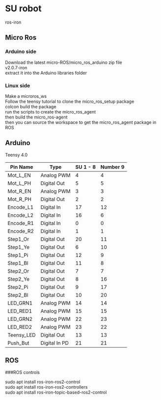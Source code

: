 # SU robot

ros-iron

## Micro Ros
### Arduino side

Download the latest micro-ROS/micro_ros_arduino zip file  
v2.0.7-iron  
extract it into the Arduino libraries folder  

### Linux side

Make a microros_ws  
Follow the teensy tutorial to clone the micro_ros_setup package  
colcon build the package  
run the scripts to create the micro_ros_agent  
then build the micro_ros-agent  
then you can source the workspace to get the micro_ros_agent package in ROS  

## Arduino

Teensy 4.0

| Pin Name      | Type          | SU 1 - 8      | Number 9      |
| ------------- | ------------- | ------------- | ------------- |
| Mot_L_EN      | Analog PWM    | 4             | 4             |
| Mot_L_PH      | Digital Out   | 5             | 5             |
| Mot_R_EN      | Analog PWM    | 3             | 3             |
| Mot_R_PH      | Digital Out   | 2             | 2             |
| Encode_L1     | Digital In    | 17            | 12            |
| Encode_L2     | Digital In    | 16            | 6             |
| Encode_R1     | Digital In    | 0             | 0             |
| Encode_R2     | Digital In    | 1             | 1             |
| Step1_Or      | Digital Out   | 20            | 11            |
| Step1_Ye      | Digital Out   | 6             | 10            |
| Step1_Pi      | Digital Out   | 12            | 9             |
| Step1_Bl      | Digital Out   | 11            | 8             |
| Step2_Or      | Digital Out   | 7             | 7             |
| Step2_Ye      | Digital Out   | 8             | 16            |
| Step2_Pi      | Digital Out   | 9             | 17            |
| Step2_Bl      | Digital Out   | 10            | 20            |
| LED_GRN1      | Analog PWM    | 14            | 14            |
| LED_RED1      | Analog PWM    | 15            | 15            |
| LED_GRN2      | Analog PWM    | 22            | 23            |
| LED_RED2      | Analog PWM    | 23            | 22            |
| Teensy_LED    | Digital Out   | 13            | 13            |
| Push_But      | Digital In PD | 21            | 21            |

## ROS
###ROS controls

sudo apt install ros-iron-ros2-control  
sudo apt install ros-iron-ros2-controllers  
sudo apt install ros-iron-topic-based-ros2-control  






